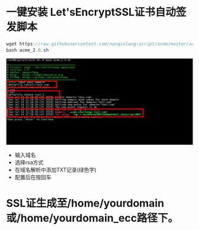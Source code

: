 # 一键安装 Let'sEncryptSSL证书自动签发脚本

```java
wget https://raw.githubusercontent.com/nanqinlang-script/acme/master/acme_2.0.sh
bash acme_2.0.sh
```
![image](https://github.com/jackpanz/Let-sEncryptSSL-/blob/master/test1.png)

- 输入域名
- 选择rsa方式
- 在域名解析中添加TXT记录(绿色字)
- 配置后在按回车

# SSL证生成至/home/yourdomain或/home/yourdomain_ecc路径下。
